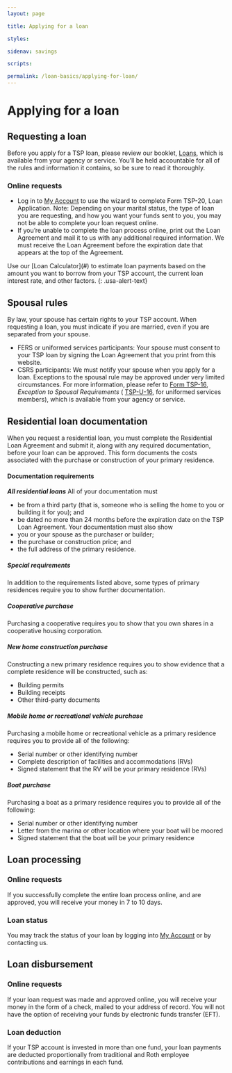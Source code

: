 ```yaml
---
layout: page

title: Applying for a loan

styles:

sidenav: savings

scripts:

permalink: /loan-basics/applying-for-loan/
---
```


# Applying for a loan

## Requesting a loan
Before you apply for a TSP loan, please review our booklet, [Loans](#), which is available from your agency or service. You’ll be held accountable for all of the rules and information it contains, so be sure to read it thoroughly.
### Online requests
+ Log in to [My Account](#) to use the wizard to complete Form TSP-20, Loan Application. Note: Depending on your marital status, the type of loan you are requesting, and how you want your funds sent to you, you may not be able to complete your loan request online.
+ If you’re unable to complete the loan process online, print out the Loan Agreement and mail it to us with any additional required information. We must receive the Loan Agreement before the expiration date that appears at the top of the Agreement.
<div class="usa-alert usa-alert-info">
<div class="usa-alert-body" markdown="1">
Use our [Loan Calculator](#) to estimate loan payments based on the amount you want to borrow from your TSP account, the current loan interest rate, and other factors. 
{: .usa-alert-text}
</div>
</div>
 
## Spousal rules
By law, your spouse has certain rights to your TSP account. When requesting a loan, you must indicate if you are married, even if you are separated from your spouse.
+ FERS or uniformed services participants: Your spouse must consent to your TSP loan by signing the Loan Agreement that you print from this website.
+ CSRS participants: We must notify your spouse when you apply for a loan.
Exceptions to the spousal rule may be approved under very limited circumstances. For more information, please refer to [Form TSP-16](#), _Exception to Spousal Requirements_ ( [TSP-U-16](#), for uniformed services members), which is available from your agency or service.
## Residential loan documentation
When you request a residential loan, you must complete the Residential Loan Agreement and submit it, along with any required documentation, before your loan can be approved. This form documents the costs associated with the purchase or construction of your primary residence.
#### Documentation requirements
_**All residential loans**_
All of your documentation must
+ be from a third party (that is, someone who is selling the home to you or building it for you); and
+ be dated no more than 24 months before the expiration date on the TSP Loan Agreement.
Your documentation must also show
+ you or your spouse as the purchaser or builder;
+ the purchase or construction price; and
+ the full address of the primary residence.
##### Special requirements
In addition to the requirements listed above, some types of primary residences require you to show further documentation.
##### Cooperative purchase
Purchasing a cooperative requires you to show that you own shares in a cooperative housing corporation.
##### New home construction purchase
Constructing a new primary residence requires you to show evidence that a complete residence will be constructed, such as:
+ Building permits
+ Building receipts
+ Other third-party documents
##### Mobile home or recreational vehicle purchase
Purchasing a mobile home or recreational vehicle as a primary residence requires you to provide all of the following:
+ Serial number or other identifying number
+ Complete description of facilities and accommodations (RVs)
+ Signed statement that the RV will be your primary residence (RVs)
##### Boat purchase
Purchasing a boat as a primary residence requires you to provide all of the following:
+ Serial number or other identifying number
+ Letter from the marina or other location where your boat will be moored
+ Signed statement that the boat will be your primary residence
## Loan processing
### Online requests
If you successfully complete the entire loan process online, and are approved, you will receive your money in 7 to 10 days.
### Loan status
You may track the status of your loan by logging into [My Account](#) or by contacting us.
## Loan disbursement
### Online requests
If your loan request was made and approved online, you will receive your money in the form of a check, mailed to your address of record. You will not have the option of receiving your funds by electronic funds transfer (EFT).
### Loan deduction
If your TSP account is invested in more than one fund, your loan payments are deducted proportionally from traditional and Roth employee contributions and earnings in each fund.
 


